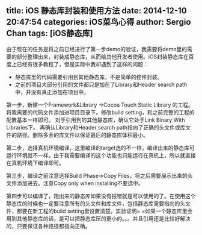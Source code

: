 title: iOS 静态库封装和使用方法
date: 2014-12-10 20:47:54
categories: iOS菜鸟心得
author: Sergio Chan
tags: [iOS静态库]
---

由于现在的任务是将之前已经进行了第一步demo的验证，我需要将demo里的需要的部分整理出来，封装成静态库，从而给其他开发者使用。iOS封装静态库在百度上已经有很多教程了，但是实际中我却遇到了这样的问题：

* 静态库里的代码需要引用到其他静态库，不是简单的控件封装。
* 之前的项目大部分引用的文件都只是加在了Library和Header search path中，并没有真正添加在项目中。

第一步，新建一个Framework&Library ->Cocoa Touch Static Library 的工程。
将我需要的代码文件添加进项目目录下。修改build setting，和之前完整的工程的配置基本一样即可。
对于引用到的其他静态库，确认它处于Link Binary With Libraries下。
再确认Library和Header search path指向了正确的头文件或库文件的路径。删除多余的库文件以保证最后的静态库体积最小。

第二步，选择真机环境编译，这里编译的target选的不一样，编译出来的静态库可运行环境就不一样。由于我需要编译的这个功能也只能运行在真机上，所以就直接在真机环境下编译即可。

第三步，编译之前注意选择Build Phase->Copy Files，将之后需要展示出来的头文件添加进去。注意Copy only when installing不要选中。

第四步可以编译了，跑出来的静态库如果没有报错就是可以使用的了。在使用这个静态库的时候也一定要注意所有的头文件和库文件，包括静态库需要指向的头文件，都要在新工程的build setting里设置清楚。实验证明= =如果一个静态库里会用到其他静态库的话，是可以把静态库压的更小的。。。并且引用还是比较好解决的，只要保证各种路径都指向正确。
